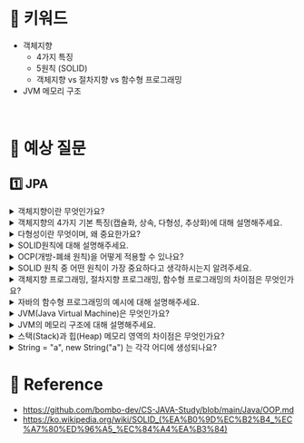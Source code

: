 # 📍 키워드
- 객체지향
    - 4가지 특징
    - 5원칙 (SOLID)
    - 객체지향 vs 절차지향 vs 함수형 프로그래밍
- JVM 메모리 구조

<br>

# 📍 예상 질문
## 1️⃣ JPA
<details>
<summary>객체지향이란 무엇인가요?</summary>
<div markdown="1">

- 객체지향이란 프로그래밍 패러다임 중 하나로, 객체를 자율적인 존재로 바라보는 것입니다. 여기서 자율적인 객체란 상태와 행위를 함께 지니며 스스로의 행동에 의해서만 상태가 변경되는 객체입니다.
- 객체는 적절한 책임과 역할을 수행하며, 다른 객체와 협력하기 위해 메시지를 전송하고, 메시지를 수신한 객체는 메시지를 처리하는 데 적합한 메서드를 자율적으로 선택합니다.

</div>
</details>
<details>
<summary>객체지향의 4가지 기본 특징(캡슐화, 상속, 다형성, 추상화)에 대해 설명해주세요.</summary>
<div markdown="1">

- 객체지향의 특징에는 크게 4가지가 있습니다. 캡슐화, 상속, 다형성, 추상화 입니다.
- 캡슐화
    - 객체의 속성(data fields)과 행위(메서드, methods)를 하나로 묶는 것을 의미합니다.
    - 이를 통해 객체의 세부 구현 내용을 외부에서 직접 접근할 수 없도록 하여, 객체의 데이터를 보호하고, 객체 간의 상호작용을 메서드를 통해서만 수행하도록 합니다.
    - 캡슐화는 데이터의 안정성과 신뢰성을 높이며, 외부에서 불필요한 접근을 제한함으로써 코드의 안정성을 높입니다.
- 상속
    - 한 클래스(부모 클래스)의 속성과 메서드를 다른 클래스(자식 클래스)가 받아서 사용할 수 있게 하는 기능입니다.
    - 이를 통해 기존에 작성된 코드를 재사용하여 새로운 클래스를 쉽게 만들 수 있으며, 코드의 중복을 줄이고 유지보수성을 향상시킵니다.
    - 상속을 통해 클래스 간의 계층구조를 형성하며, 다형성을 구현하는 데에도 중요한 역할을 합니다.
- 다형성
    - 다형성은 같은 이름의 메서드나 속성이 여러 객체에 대해 다른 방식으로 작동할 수 있게 해주는 특징입니다.
    - 이는 메서드 오버로딩(같은 이름의 메서드를 매개변수의 유형이나 개수를 다르게 해 여러 개 정의하는 것)과 메서드 오버라이딩(상속받은 메서드의 기능을 자식 클래스에서 변경하는 것)을 통해 구현됩니다. 
    - 다형성은 소프트웨어의 유연성과 확장성을 높이며, 코드의 재사용성을 증가시킵니다.
- 추상화
    - 불필요한 세부 사항들은 제거하고 가장 본질적이고 공통적인 부분만을 추출하여 표현하는 것입니다. 
    - 프로그래밍적 관점에서는 객체의 공통의 속성과 메서드를 추출하여 일반화하는 것입니다.
    - 추상 클래스와 인터페이스를 사용하여 구체적인 구현을 감추고, 사용자에게는 필요한 정보만을 제공함으로써 복잡성을 관리할 수 있습니다.

</div>
</details>
<details>
<summary>다형성이란 무엇이며, 왜 중요한가요?</summary>
<div markdown="1">

- 다형성이란 서로 다른 유형의 객체가 동일한 메시지에 대해 서로 다른 방식의 메서드를 이용해 메시지를 처리하는 것을 의미합니다.
- 다형성은 같은 이름의 메서드가 다양한 방식으로 구현될 수 있음을 말하며, 메서드 오버로딩과 오버라이딩으로 나타납니다.
    - 메서드 오버로딩(Method Overloading)은 같은 이름의 메서드를 하나의 클래스 내에 여러 개 정의하는 것이지만, 매개변수의 유형이나 개수를 다르게 함으로써 각 메서드를 구별합니다. 이를 통해 같은 기능이지만 다른 입력을 받는 메서드들을 쉽게 관리할 수 있습니다.
    - 메서드 오버라이딩(Method Overriding)은 상속 관계에 있는 클래스에서 발생합니다. 자식 클래스가 부모 클래스로부터 상속받은 메서드를 재정의하여, 동일한 메서드 호출에 대해 자식 클래스에 특화된 동작을 구현할 수 있습니다.
- 다형성이 중요한 이유는 다음과 같습니다.
    -유연성 및 확장성: 다형성을 통해 코드를 더욱 유연하게 작성할 수 있습니다. 새로운 클래스를 추가하거나 기존 클래스를 수정할 때 기존 코드에 영향을 미치지 않거나 최소화하면서 기능을 확장할 수 있습니다.
    - 재사용성: 다형성은 코드의 재사용성을 증가시킵니다. 공통된 인터페이스를 사용하여 다양한 구현을 가진 객체들을 동일한 방식으로 처리할 수 있으므로, 새로운 클래스나 메서드를 추가하더라도 기존 시스템을 쉽게 확장할 수 있습니다.
    - 인터페이스 분리: 다형성을 활용하면, 구현을 추상화하여 인터페이스만을 노출시킵니다. 이는 사용자나 다른 개발자가 구현 세부 사항을 몰라도 해당 기능을 사용할 수 있게 해주며, 시스템의 모듈성을 증가시킵니다.

</div>
</details>
<details>
<summary>SOLID원칙에 대해 설명해주세요.</summary>
<div markdown="1">

- SOLID 원칙은 객체지향 프로그래밍 및 설계의 다섯 가지 기본 원칙을 말합니다. 프로그래머가 시간이 지나도 유지 보수와 확장이 쉬운 시스템을 만들고자 할 때 이 원칙들을 함께 적용할 수 있습니다.
1. SRP(Single Responsibility Principle, 단일책임원칙)
    - 한 클래스는 하나의 책임만 가져야 한다.
    > 로버트 마틴은 책임을 변경하려는 이유로 정의하고, 어떤 클래스나 모듈은 변경하려는 단 하나 이유만을 가져야 한다고 결론 짓는다. 예를 들어서 보고서를 편집하고 출력하는 모듈을 생각해 보자. 이 모듈은 두 가지 이유로 변경될 수 있다. 첫 번째로 보고서의 내용 때문에 변경될 수 있다. 두 번째로 보고서의 형식 때문에 변경될 수 있다. 이 두 가지 변경은 하나는 실질적이고 다른 하나는 꾸미기 위한 매우 다른 원인에 기인한다. 단일 책임 원칙에 의하면 이 문제의 두 측면이 실제로 분리된 두 책임 때문이며, 따라서 분리된 클래스나 모듈로 나누어야 한다. 다른 시기에 다른 이유로 변경되어야 하는 두 가지를 묶는 것은 나쁜 설계일 수 있다.
2. OCP(Open Closed Principle, 개방폐쇄원칙)
    - 소프트웨어 요소는 확장에는 열려 있으나 변경에는 닫혀 있어야 한다.
    > 소프트웨어 개발 작업에 이용된 많은 모듈 중에 하나에 수정을 가할 때 그 모듈을 이용하는 다른 모듈을 줄줄이 고쳐야 한다면, 이와 같은 프로그램은 수정하기가 어렵다. 개방-폐쇄 원칙은 시스템의 구조를 올바르게 재조직(리팩토링)하여 나중에 이와 같은 유형의 변경이 더 이상의 수정을 유발하지 않도록 하는 것이다. 개방-폐쇄 원칙이 잘 적용되면, 기능을 추가하거나 변경해야 할 때 이미 제대로 동작하고 있던 원래 코드를 변경하지 않아도, 기존의 코드에 새로운 코드를 추가함으로써 기능의 추가나 변경이 가능하다.
    > 추상화를 통한 개방-폐쇄 원칙: 객체 지향 프로그래밍 언어(JAVA, C++ 등)에서는 고정되기는 해도 제한되지는 않은, 가능한 동작의 묶음을 표현하는 추상화가 가능하다. 모듈은 추상화를 조작할 수 있다. 이런 모듈은 고정된 추상화에 의존하기 때문에 수정에 대해 닫혀 있을 수 있고, 반대로 추상화의 새 파생 클래스를 만드는 것을 통해 확장도 가능하다. 따라서 추상화는 개방-폐쇄 원칙의 핵심 요소이다.
3. LSP(Liskov Substitution Principle, 리스코프 치환 원칙)
    - 프로그램 객체는 프로그램의 정확성을 깨뜨리지 않으면서 하위 타입의 인스턴스로 바꿀 수 있어야 한다.
    > 자료형 S가 자료형 T의 하위형이라면, 프로그램에서 자료형 T의 객체는 프로그램의 속성을 변경하지 않고 자료형 S의 객체로 교체할 수 있다.
4. ISP(Interface Segregation Principle, 인터페이스 분리 원칙)
    - 특정 클라이언트를 위한 인터페이스 여러 개가 범용 인터페이스 하나보다 낫다.
    - 역할을 여러 개로 나눈다면, 다형성으로 인해 유연한 설계가 가능합니다.
    > 인터페이스 분리 원칙은 큰 덩어리의 인터페이스들을 구체적이고 작은 단위들로 분리시킴으로써 클라이언트들이 꼭 필요한 메서드들만 이용할 수 있게 한다. 이와 같은 작은 단위들을 역할 인터페이스라고도 부른다. 인터페이스 분리 원칙을 통해 시스템의 내부 의존성을 약화시켜 리팩토링, 수정, 재배포를 쉽게 할 수 있다
5. DIP(Dependency Inversion Principle, 의존관게 역전 원칙)
    - 추상화에 의존해야지, 구체화에 의존하면 안된다.
    > 객체 지향 프로그래밍에서 의존관계 역전 원칙은 소프트웨어 모듈들을 분리하는 특정 형식을 지칭한다. 이 원칙을 따르면, 상위 계층(정책 결정)이 하위 계층(세부 사항)에 의존하는 전통적인 의존관계를 반전(역전)시킴으로써 상위 계층이 하위 계층의 구현으로부터 독립되게 할 수 있다. 이 원칙은 다음과 같은 내용을 담고 있다. 첫째, 상위 모듈은 하위 모듈에 의존해서는 안된다. 상위 모듈과 하위 모듈 모두 추상화에 의존해야 한다. 둘째, 추상화는 세부 사항에 의존해서는 안된다. 세부사항이 추상화에 의존해야 한다. 이 원칙은 '상위와 하위 객체 모두가 동일한 추상화에 의존해야 한다'는 객체 지향적 설계의 대원칙을 제공한다.

</div>
</details>
<details>
<summary>OCP(개방-폐쇄 원칙)을 어떻게 적용할 수 있나요?</summary>
<div markdown="1">

1. 추상화와 다형성 사용: 가장 일반적인 방법은 인터페이스나 추상 클래스를 사용하는 것입니다. 이를 통해 구체적인 구현 대신 추상화에 의존하게 만들어, 새로운 기능이 필요할 때 기존 코드를 변경하지 않고도 새로운 클래스를 추가하여 기능을 확장할 수 있습니다.
2. 전략 패턴(Strategy Pattern): 특정 기능을 인터페이스로 정의하고, 그 인터페이스를 구현하는 여러 전략(구체적인 동작) 클래스를 만듭니다. 실행 중에 이러한 전략을 선택하거나 변경함으로써, 기존 코드를 수정하지 않고도 동작을 확장할 수 있습니다.
3. 템플릿 메소드 패턴(Template Method Pattern): 이 패턴은 알고리즘의 구조를 메서드에 정의하고, 알고리즘의 일부 단계를 서브클래스에서 구현할 수 있도록 합니다. 이렇게 하면 알고리즘의 구조를 변경하지 않고도 특정 단계를 새롭게 정의하여 확장할 수 있습니다.
4. 데코레이터 패턴(Decorator Pattern): 이 패턴을 사용하면, 객체의 기능을 동적으로 확장할 수 있습니다. 새로운 기능을 추가하기 위해 기존 코드를 변경할 필요 없이, 기능을 추가하고자 하는 객체를 데코레이터 객체로 감싸서 확장합니다.
5. 팩토리 메소드 및 추상 팩토리 패턴: 객체 생성 로직을 클라이언트 코드로부터 분리하여, 시스템에 새로운 클래스를 추가하더라도 클라이언트 코드를 변경할 필요 없이 객체를 생성할 수 있도록 합니다.

</div>
</details>
<details>
<summary>SOLID 원칙 중 어떤 원칙이 가장 중요하다고 생각하시는지 알려주세요.</summary>
<div markdown="1">

- 단일 책임 원칙(SRP)을 적용하여 각 클래스가 하나의 기능만 수행하도록 설계하는 것이 시작 단계에서 매우 중요합니다. 이렇게 하면 나중에 코드를 변경하거나 확장할 때 다른 기능에 미치는 영향을 최소화할 수 있습니다. 또한, 개방-폐쇄 원칙(OCP)을 통해 기존 코드를 수정하지 않고도 새로운 기능을 추가할 수 있는 유연성을 확보할 수 있습니다.

</div>
</details>
<details>
<summary>객체지향 프로그래밍, 절차지향 프로그래밍, 함수형 프로그래밍의 차이점은 무엇인가요?</summary>
<div markdown="1">

객체지향 프로그래밍 (OOP)
특징: 데이터(속성)와 그 데이터를 처리하는 함수(메서드)를 결합하여 ‘객체’를 만드는 방식입니다. 클래스라는 틀을 만들어, 그 틀을 기반으로 객체를 생성합니다.
장점: 코드 재사용성이 높고, 유지보수가 용이하며, 실제 세계의 사물을 모델링하기에 적합합니다. 캡슐화, 상속, 다형성 같은 특성을 가집니다.
용도: 대규모 소프트웨어 개발, 복잡한 시스템 개발, 사용자 인터페이스가 중요한 어플리케이션 등에 적합합니다.
절차지향 프로그래밍
특징: 프로그램을 일련의 절차나 루틴의 집합으로 보고, 순차적인 처리를 중시하는 방법입니다. 주로 함수를 중심으로 코드가 구성됩니다.
장점: 간단하고 이해하기 쉬우며, 컴퓨터의 처리 구조와 유사해 효율적인 경우가 많습니다.
용도: 비교적 간단한 어플리케이션, 하드웨어 낮은 수준의 프로그래밍, 데이터 처리 등에 적합합니다.
함수형 프로그래밍
특징: ‘함수’를 기본 단위로 사용하며, 불변성(Immutable), 순수 함수(Pure Function), 고차 함수(Higher-Order Function) 등의 개념을 중시합니다. 데이터의 변화보다는 데이터의 흐름과 변환에 초점을 맞춥니다.
장점: 부작용(Side-effect)을 최소화하고, 동시성(Concurrency) 처리와 테스트, 디버깅이 용이합니다.
용도: 병렬 처리, 대규모 시스템, 데이터 분석과 같은 분야에서 효과적입니다.

</div>
</details>
<details>
<summary>자바의 함수형 프로그래밍의 예시에 대해 설명해주세요.</summary>
<div markdown="1">

- 자바에서 함수형 프로그래밍의 가장 대표적인 예는 스트림 API(Stream API) 사용입니다. 스트림 API를 사용하면 컬렉션을 선언적으로 처리할 수 있으며, 데이터를 파이프라인 방식으로 처리할 수 있습니다. 이는 데이터의 변환, 필터링, 집계 등을 간결하게 표현할 수 있게 해줍니다.

</div>
</details>
<details>
<summary>JVM(Java Virtual Machine)은 무엇인가요?</summary>
<div markdown="1">

JVM(Java Virtual Machine)은 자바 가상 머신을 의미하며, 자바 애플리케이션을 실행하기 위한 가상 컴퓨터입니다. JVM은 자바 애플리케이션을 클래스 로더로 읽어들여 자바 API와 함께 실행하는 역할을 합니다. 자바로 작성된 프로그램은 모든 하드웨어나 운영 체제 상에서 동일하게 실행될 수 있도록 설계되었는데, 이는 JVM이 해당 시스템에 맞게 자바 바이트코드(.class 파일)를 해석하고 실행하기 때문입니다. 이러한 특성 덕분에 자바는 "한 번 작성하면 어디서나 실행된다(Write Once, Run Anywhere; WORA)"는 슬로건을 가지게 되었습니다.

</div>
</details>
<details>
<summary>JVM의 메모리 구조에 대해 설명해주세요.</summary>
<div markdown="1">

힙(Heap) 영역:
이 영역은 애플리케이션 전체에서 공유되는 데이터를 저장하는 곳으로, 주로 인스턴스(객체)와 배열이 저장됩니다.
힙은 가비지 컬렉션의 주 대상이 되는 공간이며, 더 이상 참조되지 않는 객체들을 자동으로 정리합니다.
힙 영역의 크기는 JVM이 시작될 때 설정되며, 실행 중에 조정될 수도 있습니다.
스택(Stack) 영역:
각 스레드마다 하나씩 존재하는 영역으로, 스레드가 시작될 때 생성됩니다.
메소드 호출 시 마다 각 호출에 대한 프레임이 추가되며, 메소드가 종료될 때 해당 프레임이 제거됩니다.
지역 변수, 매개 변수, 리턴 값 등을 저장합니다.
스택 영역은 LIFO(Last In First Out) 방식으로 데이터를 관리합니다.
메소드(Method) 영역:
클래스 로더에 의해 로드된 클래스와 인터페이스의 메타 데이터(클래스 이름, 부모 클래스 이름, 메소드와 변수의 정보 등)를 저장합니다.
런타임 상수 풀도 이 영역에 위치하는데, 이는 컴파일 타임에 알려진 모든 리터럴과 심볼릭 레퍼런스를 포함합니다.
JVM당 하나의 메소드 영역이 존재하며, 모든 스레드에 의해 공유됩니다.
프로그램 카운터(PC) 레지스터:
현재 스레드가 실행 중인 JVM 명령의 주소를 가집니다.
각 스레드마다 하나씩 존재하며, 스레드가 어떤 부분을 실행하고 있는지 추적합니다.
네이티브 메소드 스택:
자바 외의 언어로 작성된 네이티브 코드를 실행하기 위한 공간입니다.
자바 네이티브 인터페이스(Java Native Interface, JNI)를 통해 호출된 네이티브 메소드의 정보를 저장합니다.

</div>
</details>
<details>
<summary>스택(Stack)과 힙(Heap) 메모리 영역의 차이점은 무엇인가요?</summary>
<div markdown="1">

1. 메모리 할당 및 관리 방식의 차이
스택은 메소드 호출과 함께 로컬 변수들이 순차적으로 쌓이고, 메소드가 종료되면 할당된 메모리가 자동으로 해제되는 LIFO(Last In First Out) 방식으로 관리됩니다. 각 스레드마다 별도의 스택 영역을 가지며, 스택 프레임에는 지역 변수, 매개 변수 등이 저장됩니다.
힙은 객체와 배열과 같은 동적으로 할당되는 데이터를 저장하는 영역으로, 가비지 컬렉터에 의해 메모리 관리가 이루어집니다. 힙 영역에 저장된 데이터는 애플리케이션 전체 스레드에서 공유될 수 있습니다.
2. 용도 및 저장되는 데이터의 차이
스택은 각 스레드의 메소드 호출과 실행에 필요한 데이터를 저장합니다. 이에 따라 메소드 내부에서 선언된 지역 변수, 매개 변수, 리턴 값 등이 여기에 해당합니다.
힙은 애플리케이션 전역에서 사용되는 객체와 배열을 저장합니다. 예를 들어, new 키워드를 사용하여 생성된 인스턴스와 배열은 모두 힙 영역에 위치합니다.
3. 생명 주기의 차이
스택에 저장된 데이터는 해당 메소드의 호출이 종료되면 메모리에서 사라집니다. 따라서 스택 영역의 데이터 생명 주기는 매우 짧습니다.
힙에 할당된 객체의 생명 주기는 더 길며, 해당 객체를 참조하는 변수가 존재하는 한, 또는 가비지 컬렉터에 의해 회수되지 않는 한 메모리에 남아 있습니다.

</div>
</details>
<details>
<summary>String = "a", new String("a") 는 각각 어디에 생성되나요?</summary>
<div markdown="1">

1. String = "a":
이 구문은 리터럴 방식으로 문자열을 생성합니다. 자바에서 문자열 리터럴은 컴파일 시에 문자열 상수 풀(String Constant Pool)에 저장됩니다. 상수 풀은 힙 메모리 영역에 위치하지만, 특별 관리 영역으로서 동일한 리터럴 값은 여러 참조가 있더라도 하나의 객체로 관리됩니다. 따라서 "a"라는 문자열 리터럴은 상수 풀에 저장되며, 같은 문자열 리터럴에 대한 참조는 모두 같은 메모리 주소를 가리킵니다.

2. new String("a"):
이 구문은 new 키워드를 사용하여 새로운 문자열 객체를 생성합니다. 이 방식으로 생성된 문자열 객체는 힙 영역에 저장되며, 상수 풀과는 별개로 관리됩니다. new를 사용하여 문자열 객체를 생성하면, 매번 새로운 메모리 영역에 객체가 할당되므로, 동일한 내용의 문자열이라도 서로 다른 메모리 주소를 가지게 됩니다.

즉, String = "a"는 상수 풀에 저장되며, 같은 리터럴 값에 대해서는 JVM이 하나의 객체를 재사용하도록 합니다. 반면, new String("a")는 힙 영역에 위치하지만 상수 풀과는 별개의 영역에 새로운 객체를 생성하여, 동일한 문자열이라도 각각 다른 메모리 주소를 가집니다.

</div>
</details>

# 📍 Reference
- https://github.com/bombo-dev/CS-JAVA-Study/blob/main/Java/OOP.md
- https://ko.wikipedia.org/wiki/SOLID_(%EA%B0%9D%EC%B2%B4_%EC%A7%80%ED%96%A5_%EC%84%A4%EA%B3%84)